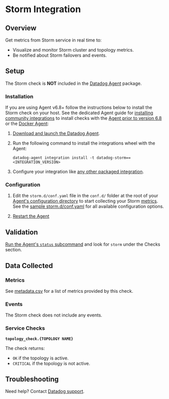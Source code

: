 # Storm Integration

## Overview

Get metrics from Storm service in real time to:

- Visualize and monitor Storm cluster and topology metrics.
- Be notified about Storm failovers and events.

## Setup

The Storm check is **NOT** included in the [Datadog Agent][1] package.

### Installation

If you are using Agent v6.8+ follow the instructions below to install the Storm check on your host. See the dedicated Agent guide for [installing community integrations][2] to install checks with the [Agent prior to version 6.8][3] or the [Docker Agent][4]:

1. [Download and launch the Datadog Agent][1].
2. Run the following command to install the integrations wheel with the Agent:

   ```shell
   datadog-agent integration install -t datadog-storm==<INTEGRATION_VERSION>
   ```

3. Configure your integration like [any other packaged integration][5].

### Configuration

1. Edit the `storm.d/conf.yaml` file in the `conf.d/` folder at the root of your [Agent's configuration directory][6] to start collecting your Storm [metrics](#metrics). See the [sample storm.d/conf.yaml][7] for all available configuration options.

2. [Restart the Agent][8]

## Validation

[Run the Agent's `status` subcommand][9] and look for `storm` under the Checks section.

## Data Collected

### Metrics

See [metadata.csv][10] for a list of metrics provided by this check.

### Events

The Storm check does not include any events.

### Service Checks

**`topology_check.{TOPOLOGY NAME}`**

The check returns:

- `OK` if the topology is active.
- `CRITICAL` if the topology is not active.

## Troubleshooting

Need help? Contact [Datadog support][11].

[1]: https://app.datadoghq.com/account/settings#agent
[2]: https://docs.datadoghq.com/agent/guide/community-integrations-installation-with-docker-agent/
[3]: https://docs.datadoghq.com/agent/guide/community-integrations-installation-with-docker-agent/?tab=agentpriorto68
[4]: https://docs.datadoghq.com/agent/guide/community-integrations-installation-with-docker-agent/?tab=docker
[5]: https://docs.datadoghq.com/getting_started/integrations/
[6]: https://docs.datadoghq.com/agent/guide/agent-configuration-files/#agent-configuration-directory
[7]: https://github.com/DataDog/integrations-extras/blob/master/storm/datadog_checks/storm/data/conf.yaml.example
[8]: https://docs.datadoghq.com/agent/guide/agent-commands/#start-stop-and-restart-the-agent
[9]: https://docs.datadoghq.com/agent/guide/agent-commands/#service-status
[10]: https://github.com/DataDog/integrations-extras/blob/master/storm/metadata.csv
[11]: http://docs.datadoghq.com/help

